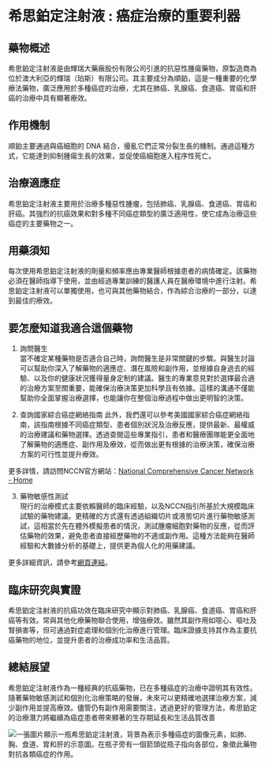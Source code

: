 # 希思鉑定注射液 : 癌症治療的重要利器

## 藥物概述

希思鉑定注射液是由輝瑞大藥廠股份有限公司引進的抗惡性腫瘍藥物，原製造商為位於澳大利亞的輝瑞（珀斯）有限公司。其主要成分為順鉑，這是一種重要的化學療法藥物，廣泛應用於多種癌症的治療，尤其在肺癌、乳腺癌、食道癌、胃癌和肝癌的治療中具有顯著療效。

## 作用機制

順鉑主要通過與癌細胞的 DNA 結合，擾亂它們正常分裂生長的機制。通過這種方式，它能達到抑制腫瘍生長的效果，並促使癌細胞進入程序性死亡。

## 治療適應症

希思鉑定注射液主要用於治療多種惡性腫瘤，包括肺癌、乳腺癌、食道癌、胃癌和肝癌。其強烈的抗癌效果和對多種不同癌症類型的廣泛適用性，使它成為治療這些癌症的主要藥物之一。

## 用藥須知

每次使用希思鉑定注射液的劑量和頻率應由專業醫師根據患者的病情確定。該藥物必須在醫師指導下使用，並由經過專業訓練的醫護人員在醫療環境中進行注射。希思鉑定注射液可以單獨使用，也可與其他藥物結合，作為綜合治療的一部分，以達到最佳的療效。

## 要怎麼知道我適合這個藥物 

1. 詢問醫生  
當不確定某種藥物是否適合自己時，詢問醫生是非常關鍵的步驟。與醫生討論可以幫助你深入了解藥物的適應症、潛在風險和副作用，並根據自身過去的經驗、以及你的健康狀況獲得量身定制的建議。醫生的專業意見對於選擇最合適的治療方案至關重要，能確保治療決策更加科學且有依據。這樣的溝通不僅能幫助你全面掌握治療選擇，也能讓你在整個治療過程中做出更明智的決策。 

2. 查詢國家綜合癌症網絡指南
此外，我們還可以參考美國國家綜合癌症網絡指南，該指南根據不同癌症類型、患者個別狀況及治療反應，提供最新、最權威的治療建議和藥物選擇。透過查閱這些專業指引，患者和醫療團隊能更全面地了解藥物的適應症、副作用及療效，從而做出更有根據的治療決策，確保治療方案的可行性並提升療效。 

更多詳情，請訪問NCCN官方網站：[National Comprehensive Cancer Network - Home](https://www.nccn.org/)

3. 藥物敏感性測試  
現行的治療模式主要依賴醫師的臨床經驗，以及NCCN指引所基於大規模臨床試驗的藥物建議。更精確的方式還有透過組織切片或液態切片進行藥物敏感測試，這相當於先在體外模擬患者的情況，測試腫瘤細胞對藥物的反應，從而評估藥物的效果，避免患者直接經歷藥物的不適或副作用。這種方法能夠在醫師經驗和大數據分析的基礎上，提供更為個人化的用藥建議。

更多詳細資訊，請參考[網頁連結](https://info.cancerfree.io/)。

## 臨床研究與實證

希思鉑定注射液的抗癌功效在臨床研究中顯示對肺癌、乳腺癌、食道癌、胃癌和肝癌等有效。常與其他化療藥物聯合使用，增強療效。雖然其副作用如噁心、嘔吐及腎損害等，但可通過對症處理和個別化治療進行管理。臨床證據支持其作為主要抗癌藥物的地位，並提升患者的治療成功率和生活品質。

## 總結展望 

希思鉑定注射液作為一種經典的抗癌藥物，已在多種癌症的治療中證明其有效性。隨著藥物敏感測試和個別化治療策略的發展，未來可以更精確地選擇治療方案，減少副作用並提高療效。儘管仍有副作用需要關注，透過更好的管理方法，希思鉑定的治療潛力將繼續為癌症患者帶來顯著的生存期延長和生活品質改善

![一張圖片顯示一瓶希思鉑定注射液，背景為表示多種癌症的圖像元素，如肺、胸、食道、胃和肝的示意圖。在瓶子旁有一個箭頭從瓶子指向各部位，象徵此藥物對抗各類癌症的作用。](https://i.imgur.com/NmjxAm5.jpeg)